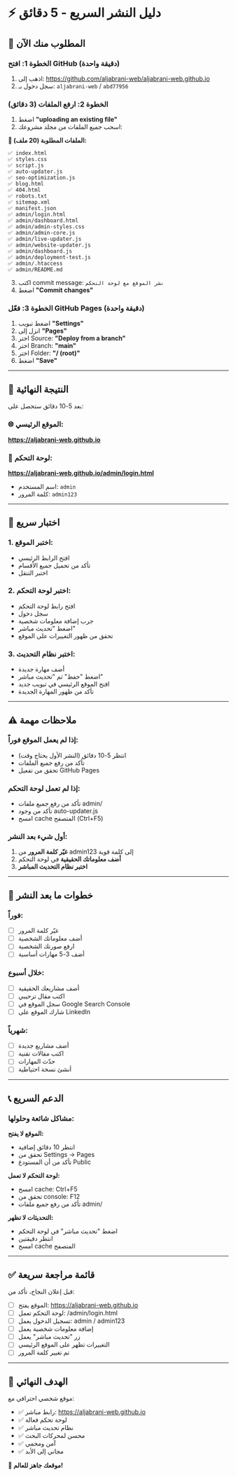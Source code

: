 # ⚡ دليل النشر السريع - 5 دقائق

## 🎯 المطلوب منك الآن

### الخطوة 1: افتح GitHub (دقيقة واحدة)
1. اذهب إلى: https://github.com/aljabrani-web/aljabrani-web.github.io
2. سجل دخول بـ: `aljabrani-web` / `abd77956`

### الخطوة 2: ارفع الملفات (3 دقائق)
1. اضغط **"uploading an existing file"**
2. اسحب جميع الملفات من مجلد مشروعك:

**📁 الملفات المطلوبة (20 ملف):**
```
✅ index.html
✅ styles.css
✅ script.js
✅ auto-updater.js
✅ seo-optimization.js
✅ blog.html
✅ 404.html
✅ robots.txt
✅ sitemap.xml
✅ manifest.json
✅ admin/login.html
✅ admin/dashboard.html
✅ admin/admin-styles.css
✅ admin/admin-core.js
✅ admin/live-updater.js
✅ admin/website-updater.js
✅ admin/dashboard.js
✅ admin/deployment-test.js
✅ admin/.htaccess
✅ admin/README.md
```

3. اكتب commit message: `نشر الموقع مع لوحة التحكم`
4. اضغط **"Commit changes"**

### الخطوة 3: فعّل GitHub Pages (دقيقة واحدة)
1. اضغط تبويب **"Settings"**
2. انزل إلى **"Pages"**
3. اختر Source: **"Deploy from a branch"**
4. اختر Branch: **"main"**
5. اختر Folder: **"/ (root)"**
6. اضغط **"Save"**

---

## 🎉 النتيجة النهائية

بعد 5-10 دقائق ستحصل على:

### 🌐 الموقع الرئيسي:
**https://aljabrani-web.github.io**

### 🔧 لوحة التحكم:
**https://aljabrani-web.github.io/admin/login.html**
- اسم المستخدم: `admin`
- كلمة المرور: `admin123`

---

## 🧪 اختبار سريع

### 1. اختبر الموقع:
- افتح الرابط الرئيسي
- تأكد من تحميل جميع الأقسام
- اختبر التنقل

### 2. اختبر لوحة التحكم:
- افتح رابط لوحة التحكم
- سجل دخول
- جرب إضافة معلومات شخصية
- اضغط "تحديث مباشر"
- تحقق من ظهور التغييرات على الموقع

### 3. اختبر نظام التحديث:
- أضف مهارة جديدة
- اضغط "حفظ" ثم "تحديث مباشر"
- افتح الموقع الرئيسي في تبويب جديد
- تأكد من ظهور المهارة الجديدة

---

## ⚠️ ملاحظات مهمة

### إذا لم يعمل الموقع فوراً:
- انتظر 5-10 دقائق (النشر الأول يحتاج وقت)
- تأكد من رفع جميع الملفات
- تحقق من تفعيل GitHub Pages

### إذا لم تعمل لوحة التحكم:
- تأكد من رفع جميع ملفات admin/
- تأكد من وجود auto-updater.js
- امسح cache المتصفح (Ctrl+F5)

### أول شيء بعد النشر:
1. **غيّر كلمة المرور** من admin123 إلى كلمة قوية
2. **أضف معلوماتك الحقيقية** في لوحة التحكم
3. **اختبر نظام التحديث المباشر**

---

## 🚀 خطوات ما بعد النشر

### فوراً:
- [ ] غيّر كلمة المرور
- [ ] أضف معلوماتك الشخصية
- [ ] ارفع صورتك الشخصية
- [ ] أضف 3-5 مهارات أساسية

### خلال أسبوع:
- [ ] أضف مشاريعك الحقيقية
- [ ] اكتب مقال ترحيبي
- [ ] سجل الموقع في Google Search Console
- [ ] شارك الموقع على LinkedIn

### شهرياً:
- [ ] أضف مشاريع جديدة
- [ ] اكتب مقالات تقنية
- [ ] حدّث المهارات
- [ ] أنشئ نسخة احتياطية

---

## 📞 الدعم السريع

### مشاكل شائعة وحلولها:

**الموقع لا يفتح:**
- انتظر 10 دقائق إضافية
- تحقق من Settings → Pages
- تأكد من أن المستودع Public

**لوحة التحكم لا تعمل:**
- امسح cache: Ctrl+F5
- تحقق من console: F12
- تأكد من رفع جميع ملفات admin/

**التحديثات لا تظهر:**
- اضغط "تحديث مباشر" في لوحة التحكم
- انتظر دقيقتين
- امسح cache المتصفح

---

## ✅ قائمة مراجعة سريعة

قبل إعلان النجاح، تأكد من:

- [ ] الموقع يفتح: https://aljabrani-web.github.io
- [ ] لوحة التحكم تعمل: /admin/login.html
- [ ] تسجيل الدخول يعمل: admin / admin123
- [ ] إضافة معلومات شخصية يعمل
- [ ] زر "تحديث مباشر" يعمل
- [ ] التغييرات تظهر على الموقع الرئيسي
- [ ] تم تغيير كلمة المرور

---

## 🎯 الهدف النهائي

موقع شخصي احترافي مع:
- ✅ رابط مباشر: https://aljabrani-web.github.io
- ✅ لوحة تحكم فعالة
- ✅ نظام تحديث مباشر
- ✅ محسن لمحركات البحث
- ✅ آمن ومحمي
- ✅ مجاني إلى الأبد

**🎉 موقعك جاهز للعالم!**
